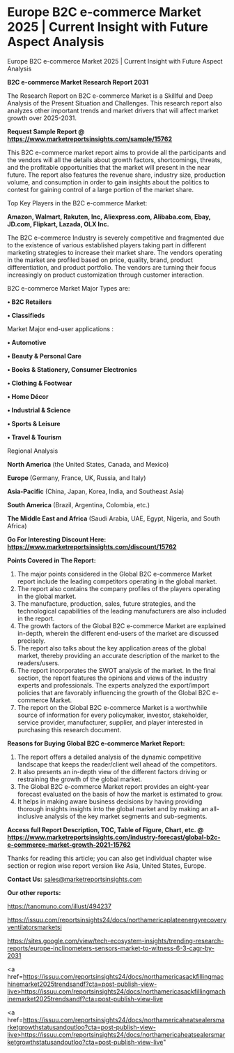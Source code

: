 # Europe B2C e-commerce Market 2025 | Current Insight with Future Aspect Analysis
Europe B2C e-commerce Market 2025 | Current Insight with Future Aspect Analysis

<strong>B2C e-commerce Market Research Report 2031</strong>

The Research Report on B2C e-commerce Market is a Skillful and Deep Analysis of the Present Situation and Challenges. This research report also analyzes other important trends and market drivers that will affect market growth over 2025-2031.

<strong>Request Sample Report @ <a href=https://www.marketreportsinsights.com/sample/15762>https://www.marketreportsinsights.com/sample/15762</a></strong>

This B2C e-commerce market report aims to provide all the participants and the vendors will all the details about growth factors, shortcomings, threats, and the profitable opportunities that the market will present in the near future. The report also features the revenue share, industry size, production volume, and consumption in order to gain insights about the politics to contest for gaining control of a large portion of the market share.

Top Key Players in the B2C e-commerce Market:

<strong>Amazon, Walmart, Rakuten, Inc, Aliexpress.com, Alibaba.com, Ebay, JD.com, Flipkart, Lazada, OLX Inc.</strong>

The B2C e-commerce Industry is severely competitive and fragmented due to the existence of various established players taking part in different marketing strategies to increase their market share. The vendors operating in the market are profiled based on price, quality, brand, product differentiation, and product portfolio. The vendors are turning their focus increasingly on product customization through customer interaction.

B2C e-commerce Market Major Types are:

<strong>• B2C Retailers

• Classifieds</strong>

Market Major end-user applications :

<strong>• Automotive

• Beauty & Personal Care

• Books & Stationery, Consumer Electronics

• Clothing & Footwear

• Home Décor

• Industrial & Science

• Sports & Leisure

• Travel & Tourism</strong>

Regional Analysis

</u><strong><b>North America</b></strong> (the United States, Canada, and Mexico)

<strong><b>Europe </b></strong>(Germany, France, UK, Russia, and Italy)

<strong><b>Asia-Pacific</b></strong> (China, Japan, Korea, India, and Southeast Asia)

<strong><b>South America</b></strong> (Brazil, Argentina, Colombia, etc.)

<strong><b>The Middle East and Africa</b></strong> (Saudi Arabia, UAE, Egypt, Nigeria, and South Africa)

<strong>Go For Interesting Discount Here: <a href=https://www.marketreportsinsights.com/discount/15762>https://www.marketreportsinsights.com/discount/15762</a></strong>

<strong>Points Covered in The Report:</strong>
<ol>
  <li>The major points considered in the Global B2C e-commerce Market report include the leading competitors operating in the global market.</li>
  <li>The report also contains the company profiles of the players operating in the global market.</li>
  <li>The manufacture, production, sales, future strategies, and the technological capabilities of the leading manufacturers are also included in the report.</li>
  <li>The growth factors of the Global B2C e-commerce Market are explained in-depth, wherein the different end-users of the market are discussed precisely.</li>
  <li>The report also talks about the key application areas of the global market, thereby providing an accurate description of the market to the readers/users.</li>
  <li>The report incorporates the SWOT analysis of the market. In the final section, the report features the opinions and views of the industry experts and professionals. The experts analyzed the export/import policies that are favorably influencing the growth of the Global B2C e-commerce Market.</li>
  <li>The report on the Global B2C e-commerce Market is a worthwhile source of information for every policymaker, investor, stakeholder, service provider, manufacturer, supplier, and player interested in purchasing this research document.</li>
</ol>
<strong>Reasons for Buying Global B2C e-commerce Market Report:</strong>

<ol>
  <li>The report offers a detailed analysis of the dynamic competitive landscape that keeps the reader/client well ahead of the competitors.</li>
  <li>It also presents an in-depth view of the different factors driving or restraining the growth of the global market.</li>
  <li>The Global B2C e-commerce Market report provides an eight-year forecast evaluated on the basis of how the market is estimated to grow.</li>
  <li>It helps in making aware business decisions by having providing thorough insights insights into the global market and by making an all-inclusive analysis of the key market segments and sub-segments.</li>
</ol>
<strong>Access full Report Description, TOC, Table of Figure, Chart, etc. @ <a href=https://www.marketreportsinsights.com/industry-forecast/global-b2c-e-commerce-market-growth-2021-15762>https://www.marketreportsinsights.com/industry-forecast/global-b2c-e-commerce-market-growth-2021-15762</a></strong>


Thanks for reading this article; you can also get individual chapter wise section or region wise report version like Asia, United States, Europe.

<strong>Contact Us:</strong>
sales@marketreportsinsights.com

<strong>Our other reports:</strong>

<a href=https://tanomuno.com/illust/494237>https://tanomuno.com/illust/494237</a>

<a href=https://issuu.com/reportsinsights24/docs/northamericaplateenergyrecoveryventilatorsmarketsi>https://issuu.com/reportsinsights24/docs/northamericaplateenergyrecoveryventilatorsmarketsi</a>

<a href=https://sites.google.com/view/tech-ecosystem-insights/trending-research-reports/europe-inclinometers-sensors-market-to-witness-6-3-cagr-by-2031>https://sites.google.com/view/tech-ecosystem-insights/trending-research-reports/europe-inclinometers-sensors-market-to-witness-6-3-cagr-by-2031</a>

<a href=https://issuu.com/reportsinsights24/docs/northamericasackfillingmachinemarket2025trendsandf?cta=post-publish-view-live>https://issuu.com/reportsinsights24/docs/northamericasackfillingmachinemarket2025trendsandf?cta=post-publish-view-live</a>

<a href=https://issuu.com/reportsinsights24/docs/northamericaheatsealersmarketgrowthstatusandoutloo?cta=post-publish-view-live>https://issuu.com/reportsinsights24/docs/northamericaheatsealersmarketgrowthstatusandoutloo?cta=post-publish-view-live</a>"
